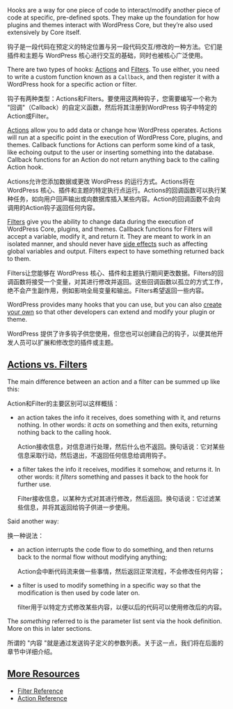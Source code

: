 Hooks are a way for one piece of code to interact/modify another piece of code at specific, pre-defined spots. They make up the foundation for how plugins and themes interact with WordPress Core, but they’re also used extensively by Core itself.

钩子是一段代码在预定义的特定位置与另一段代码交互/修改的一种方法。它们是插件和主题与 WordPress 核心进行交互的基础，同时也被核心广泛使用。

There are two types of hooks: [Actions](https://developer.wordpress.org/plugins/hooks/actions/) and [Filters](https://developer.wordpress.org/plugins/hooks/filters/). To use either, you need to write a custom function known as a `Callback`, and then register it with a WordPress hook for a specific action or filter.

钩子有两种类型：Actions和Filters。要使用这两种钩子，您需要编写一个称为 "回调"（Callback）的自定义函数，然后将其注册到WordPress 钩子中特定的Action或Filter。

[Actions](https://developer.wordpress.org/plugins/hooks/actions/) allow you to add data or change how WordPress operates. Actions will run at a specific point in the execution of WordPress Core, plugins, and themes. Callback functions for Actions can perform some kind of a task, like echoing output to the user or inserting something into the database. Callback functions for an Action do not return anything back to the calling Action hook.

Actions允许您添加数据或更改 WordPress 的运行方式。Actions将在 WordPress 核心、插件和主题的特定执行点运行。Actions的回调函数可以执行某种任务，如向用户回声输出或向数据库插入某些内容。Action的回调函数不会向调用的Action钩子返回任何内容。

[Filters](https://developer.wordpress.org/plugins/hooks/filters/) give you the ability to change data during the execution of WordPress Core, plugins, and themes. Callback functions for Filters will accept a variable, modify it, and return it. They are meant to work in an isolated manner, and should never have [side effects](https://en.wikipedia.org/wiki/Side_effect_(computer_science)) such as affecting global variables and output. Filters expect to have something returned back to them.

Filters让您能够在 WordPress 核心、插件和主题执行期间更改数据。Filters的回调函数将接受一个变量，对其进行修改并返回。这些回调函数以孤立的方式工作，绝不会产生副作用，例如影响全局变量和输出。Filters希望返回一些内容。

WordPress provides many hooks that you can use, but you can also [create your own](https://developer.wordpress.org/plugins/hooks/custom-hooks/) so that other developers can extend and modify your plugin or theme.

WordPress 提供了许多钩子供您使用，但您也可以创建自己的钩子，以便其他开发人员可以扩展和修改您的插件或主题。



## [Actions vs. Filters](https://developer.wordpress.org/plugins/hooks/#actions-vs-filters)

The main difference between an action and a filter can be summed up like this:

Action和Filter的主要区别可以这样概括：

- an action takes the info it receives, does something with it, and returns nothing. In other words: it *acts* on something and then exits, returning nothing back to the calling hook.

  Action接收信息，对信息进行处理，然后什么也不返回。换句话说：它对某些信息采取行动，然后退出，不返回任何信息给调用钩子。

- a filter takes the info it receives, modifies it somehow, and returns it. In other words: it *filters* something and passes it back to the hook for further use.

  Filter接收信息，以某种方式对其进行修改，然后返回。换句话说：它过滤某些信息，并将其返回给钩子供进一步使用。

Said another way:

换一种说法：

- an action interrupts the code flow to do something, and then returns back to the normal flow without modifying anything;

  Action会中断代码流来做一些事情，然后返回正常流程，不会修改任何内容；

- a filter is used to modify something in a specific way so that the modification is then used by code later on.

  filter用于以特定方式修改某些内容，以便以后的代码可以使用修改后的内容。

The *something* referred to is the parameter list sent via the hook definition. More on this in later sections.

所谓的 "内容 "就是通过发送钩子定义的参数列表。关于这一点，我们将在后面的章节中详细介绍。



## [More Resources](https://developer.wordpress.org/plugins/hooks/#more-resources)

- [Filter Reference](https://codex.wordpress.org/Plugin_API/Filter_Reference)
- [Action Reference](https://codex.wordpress.org/Plugin_API/Action_Reference)